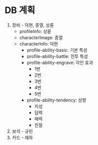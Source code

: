 DB 계획
=============
1. 장비 - 덕현, 종열, 상륜
    * profileInfo: 상륜
    * characterImage: 종열
    * characterInfo: 덕현
      * profile-ability-basic: 기본 특성
      * profile-ability-battle: 전투 특성
      * profile-ability-engrave: 각인 효과
        * 1번
        * 2번
        * 3번
        * 4번
        * 5번
      * profile-ability-tendency: 성향
        * 지성
        * 담력
        * 매력
        * 친절
2. 보석 - 규민
3. 카드 - 재하